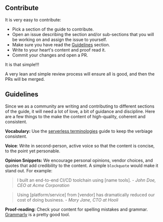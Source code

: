 ## Contribute

It is very easy to contribute:

- Pick a section of the guide to contribute.
- Open an issue describing the section and/or sub-sections that you will be working on and assign the issue to yourself.
- Make sure you have read the [Guidelines](#guidelines) section.
- Write to your heart's content and proof read it. 
- Commit your changes and open a PR.

It is that simple!!!

A very lean and simple review process will ensure all is good, and then the PRs will be merged.

## Guidelines

Since we as a community are writing and contributing to different sections of the guide, it will need a lot of love, a bit of guidance and discipline. Here are a few things to the  make the content of high-quality, coherent and consistent.

**Vocabulary:** Use the [serverless terminologies](./terminology.md) guide to keep the verbiage consistent.

**Voice**: Write in second-person, active voice so that the content is concise, to the point yet personable.

**Opinion Snippets:** We encourage personal opinions, vendor choices, and quotes that add credibility to the content. A simple `blockquote` would make it stand out. For example:

> I built an end-to-end CI/CD toolchain using [name tools]. - *John Doe, CEO at Acme Corporation*

> Using [platform/service] from [vendor] has dramatically reduced our cost of doing business. - *Mary Jane, CTO at Hooli*

**Proof-reading:** Check your content for spelling mistakes and grammar. [Grammarly](https://app.grammarly.com/) is a pretty good tool.

